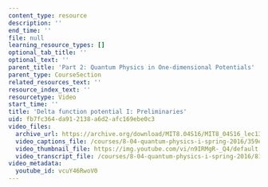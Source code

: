 ```yaml
---
content_type: resource
description: ''
end_time: ''
file: null
learning_resource_types: []
optional_tab_title: ''
optional_text: ''
parent_title: 'Part 2: Quantum Physics in One-dimensional Potentials'
parent_type: CourseSection
related_resources_text: ''
resource_index_text: ''
resourcetype: Video
start_time: ''
title: 'Delta function potential I: Preliminaries'
uid: fb7fc364-da91-2138-a6d2-afc169ebe0c3
video_files:
  archive_url: https://archive.org/download/MIT8.04S16/MIT8_04S16_lec13_s1_300k.mp4
  video_captions_file: /courses/8-04-quantum-physics-i-spring-2016/359e2c584be951f0a6daa4a3ae5b1971_vcuY46RwoV0.vtt
  video_thumbnail_file: https://img.youtube.com/vi/n9IRMgR-_Q4/default.jpg
  video_transcript_file: /courses/8-04-quantum-physics-i-spring-2016/81ad2cf1760f164ce863a8cd83cbd6ee_vcuY46RwoV0.pdf
video_metadata:
  youtube_id: vcuY46RwoV0
---
```

